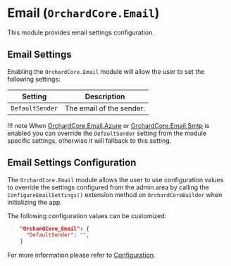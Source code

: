 # Email (`OrchardCore.Email`)

This module provides email settings configuration.

## Email Settings

Enabling the `OrchardCore.Email` module will allow the user to set the following settings:

| Setting | Description |
| --- | --- |
| `DefaultSender` | The email of the sender.

!!! note
    When [OrchardCore.Email.Azure](../Email.Azure/README.md) or [OrchardCore.Email.Smtp](../Email.Smtp/README.md) is enabled you can override the `DefaultSender` setting from the module specific settings, otherwise it will fallback to this setting.

## Email Settings Configuration

The `OrchardCore.Email` module allows the user to use configuration values to override the settings configured from the admin area by calling the `ConfigureEmailSettings()` extension method on `OrchardCoreBuilder` when initializing the app.

The following configuration values can be customized:

```json
    "OrchardCore_Email": {
      "DefaultSender": "",
    }
```

For more information please refer to [Configuration](../../core/Configuration/README.md).
